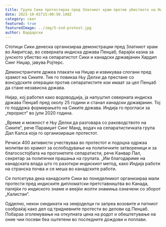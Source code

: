 ```yaml
---
title: Група Сики протестираа пред Златниот храм против убиството на Ниџар во Канада
date: 2023-10-01T15:00:50.140Z
category: свет
featured: true
featuredImage: ../img/5-ind-protest.jpg
author: Вардарски
---
```

Стотици Сики денеска организираа демонстрации пред Златниот храм во Амритсар, во северната индиска држава Пенџаб, барајќи казна за јунското убиство на сепаратистот Сики и канадски државјанин Хардип Синг Ниџар, јавува Ројтерс.

Демонстрантите држеа плакати на Ниџар и извикуваа слогани пред храмот на Сиките. Тие го повикаа Њу Делхи да престане со вонсудските операции против сепаратистите кои имаат за цел Пенџаб да стане независна држава.

Нијар, кој работел како водоводџија, ја напуштил северната индиска држава Пенџаб пред околу 25 години и станал канадски државјанин. Тој го поддржа формирањето на Сиките држава. Индија го прогласи за „терорист“ во јули 2020 година.

„Време и можност е Њу Делхи да разговара со раководството на Сиките“, рече Парамџит Синг Манд, водач на сепаратистичката група Дал Калса која го организираше протестот.

Речиси 400 активисти учествуваа во протестот и подоцна одржаа молитви во храмот за ослободување на политичките затвореници и за благосостојбата на прогонетите сепаратисти, рече Канвар Пал, секретар за политички прашања на групата. „Им благодариме на канадската влада што го разоткри индискиот метод, како Индија работи на странска почва и се меша во канадските работи.

Се потсетува дека канадските Сики во понеделникот организираа мали протести пред индиските дипломатски претставништва во Канада, палејќи го индиското знаме и веејќи жолти знамиња означени со зборот „Калистан“.

Одделно, некои синдикати на земјоделци ги запреа возовите и патниот сообраќај како дел од тридневните протести во делови од Пенџаб. Побараа зголемување на откупната цена на родот и обештетување на оние чии посеви беа оштетени во последните дождови и поплави.